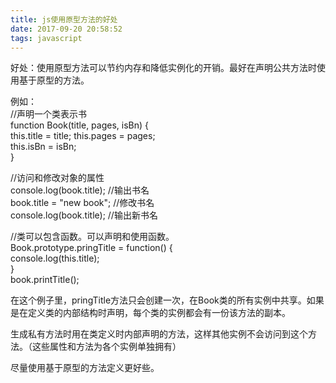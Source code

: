 ```yaml
---
title: js使用原型方法的好处
date: 2017-09-20 20:58:52
tags: javascript
---
```


好处：使用原型方法可以节约内存和降低实例化的开销。最好在声明公共方法时使用基于原型的方法。

例如：  
//声明一个类表示书  
function Book(title, pages, isBn) {  
	this.title = title;
	this.pages = pages;  
	this.isBn = isBn;  
}  

//访问和修改对象的属性  
console.log(book.title); //输出书名  
book.title = "new book"; //修改书名  
console.log(book.title); //输出新书名  

//类可以包含函数。可以声明和使用函数。  
Book.prototype.pringTitle = function() {  
console.log(this.title);    
}  
book.printTitle();  

在这个例子里，pringTitle方法只会创建一次，在Book类的所有实例中共享。如果是在定义类的内部结构时声明，每个类的实例都会有一份该方法的副本。  

生成私有方法时用在类定义时内部声明的方法，这样其他实例不会访问到这个方法。（这些属性和方法为各个实例单独拥有）  

尽量使用基于原型的方法定义更好些。
